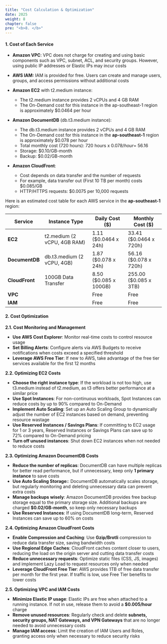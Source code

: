 ```yaml
---
title: "Cost Calculation & Optimization"
date: 2025
weight: 8
chapter: false
pre: "<b>8. </b>"
---
```


#### 1. Cost of Each Service

- **Amazon VPC**: VPC does not charge for creating and using basic components such as VPC, subnet, ACL, and security groups. However, using public IP addresses or Elastic IPs may incur costs

- **AWS IAM:** IAM is provided for free. Users can create and manage users, groups, and access permissions without additional costs

- **Amazon EC2** with t2.medium instance:

  - The t2.medium instance provides 2 vCPUs and 4 GB RAM
  - The On-Demand cost for this instance in the ap-southeast-1 region is approximately $0.0464 per hour

- **Amazon DocumentDB** (db.t3.medium instance):

  - The db.t3.medium instance provides 2 vCPUs and 4 GB RAM
  - The On-Demand cost for this instance in the **ap-southeast-1** region is approximately $0.078 per hour
  - Total monthly cost (720 hours): 720 hours x $0.078/hour = ~$56.16
  - Storage: $0.10/GB-month
  - Backup: $0.02/GB-month

- **Amazon CloudFront**:

  - Cost depends on data transfer and the number of requests
  - For example, data transfer out (First 10 TB per month) costs $0.085/GB
  - HTTP/HTTPS requests: $0.0075 per 10,000 requests

Here is an estimated cost table for each AWS service in the **ap-southeast-1** region:

| **Service**    | **Instance Type**           | **Daily Cost ($)**    | **Monthly Cost ($)**   |
| -------------- | --------------------------- | --------------------- | ---------------------- |
| **EC2**        | t2.medium (2 vCPU, 4GB RAM) | 1.11 ($0.0464 x 24h)  | 33.41 ($0.0464 x 720h) |
| **DocumentDB** | db.t3.medium (2 vCPU, 4GB)  | 1.87 ($0.078 x 24h)   | 56.16 ($0.078 x 720h)  |
| **CloudFront** | 100GB Data Transfer         | 8.50 ($0.085 x 100GB) | 255.00 ($0.085 x 3TB)  |
| **VPC**        |                             | Free                  | Free                   |
| **IAM**        |                             | Free                  | Free                   |

#### 2. Cost Optimization

**2.1. Cost Monitoring and Management**

- **Use AWS Cost Explorer**: Monitor real-time costs to control resource usage
- **Set Billing Alerts**: Configure alerts via AWS Budgets to receive notifications when costs exceed a specified threshold
- **Leverage AWS Free Tier**: If new to AWS, take advantage of the free tier services available for the first 12 months

**2.2. Optimizing EC2 Costs**

- **Choose the right instance type**: If the workload is not too high, use t3.medium instead of t2.medium, as t3 offers better performance at a similar price
- **Use Spot Instances**: For non-continuous workloads, Spot Instances can reduce costs by up to 90% compared to On-Demand
- **Implement Auto Scaling**: Set up an Auto Scaling Group to dynamically adjust the number of EC2 instances based on demand, preventing resource wastage
- **Use Reserved Instances / Savings Plans**: If committing to EC2 usage for 1 or 3 years, Reserved Instances or Savings Plans can save up to 72% compared to On-Demand pricing
- **Turn off unused instances**: Shut down EC2 instances when not needed to reduce costs

**2.3. Optimizing Amazon DocumentDB Costs**

- **Reduce the number of replicas**: DocumentDB can have multiple replicas for better read performance, but if unnecessary, keep only **1 primary instance** to save costs
- **Use Auto Scaling Storage:**: DocumentDB automatically scales storage, but regularly monitoring and deleting unnecessary data can prevent extra costs
- **Manage backups wisely**: Amazon DocumentDB provides free backup storage equal to the primary storage size. Additional backups are charged **$0.02/GB-month**, so keep only necessary backups
- **Use Reserved Instances**: If using DocumentDB long-term, Reserved Instances can save up to 60% on costs

**2.4. Optimizing Amazon CloudFront Costs**

- **Enable Compression and Caching**: Use **Gzip/Brotli** compression to reduce data transfer size, saving bandwidth costs
- **Use Regional Edge Caches**: CloudFront caches content closer to users, reducing the load on the origin server and cutting data transfer costs
- **Reduce unnecessary requests**: Optimize static files (CSS, JS, images) and implement Lazy Load to request resources only when needed
- **Leverage CloudFront Free Tier**: AWS provides 1TB of free data transfer per month for the first year. If traffic is low, use Free Tier benefits to lower costs

**2.5. Optimizing VPC and IAM Costs**

- **Minimize Elastic IP usage**: Elastic IPs are free when attached to a running instance. If not in use, release them to avoid a **$0.005/hour** charge
- **Remove unused resources**: Regularly check and delete **subnets, security groups, NAT Gateways, and VPN Gateways** that are no longer needed to avoid unnecessary costs
- **Manage IAM access**: Limit the creation of IAM Users and Roles, granting access only when necessary to reduce security risks
